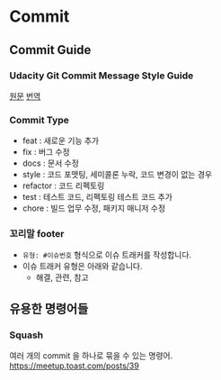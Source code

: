 # Commit

## Commit Guide

### Udacity Git Commit Message Style Guide
[원문](https://udacity.github.io/git-styleguide/) [번역](https://doublesprogramming.tistory.com/256)

### Commit Type

-   feat  : 새로운 기능 추가
-   fix : 버그 수정
-   docs : 문서 수정
-   style  : 코드 포맷팅, 세미콜론 누락, 코드 변경이 없는 경우
-   refactor  : 코드 리펙토링
-   test  : 테스트 코드, 리펙토링 테스트 코드 추가
-   chore  : 빌드 업무 수정, 패키지 매니저 수정

### 꼬리말 footer

- `유형: #이슈번호` 형식으로 이슈 트래커를 작성합니다.
- 이슈 트래커 유형은 아래와 같습니다.
	-   해결, 관련, 참고

## 유용한 명령어들

### Squash

여러 개의 commit 을 하나로 묶을 수 있는 명령어.
https://meetup.toast.com/posts/39